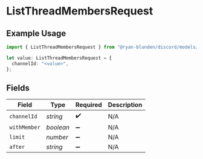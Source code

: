 # ListThreadMembersRequest

## Example Usage

```typescript
import { ListThreadMembersRequest } from "@ryan-blunden/discord/models/operations";

let value: ListThreadMembersRequest = {
  channelId: "<value>",
};
```

## Fields

| Field              | Type               | Required           | Description        |
| ------------------ | ------------------ | ------------------ | ------------------ |
| `channelId`        | *string*           | :heavy_check_mark: | N/A                |
| `withMember`       | *boolean*          | :heavy_minus_sign: | N/A                |
| `limit`            | *number*           | :heavy_minus_sign: | N/A                |
| `after`            | *string*           | :heavy_minus_sign: | N/A                |